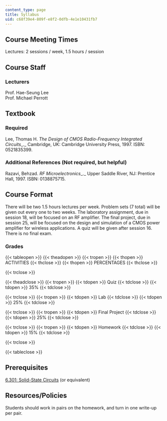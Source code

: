 ```yaml
---
content_type: page
title: Syllabus
uid: c68f39e4-809f-e8f2-0dfb-4e1e10431fb7
---
```


Course Meeting Times
--------------------

Lectures: 2 sessions / week, 1.5 hours / session

Course Staff
------------

### Lecturers

Prof. Hae-Seung Lee  
Prof. Michael Perrott

Textbook
--------

### Required

Lee, Thomas H. _The Design of CMOS Radio-Frequency Integrated Circuits__._ Cambridge, UK: Cambridge University Press, 1997. ISBN: 0521835399.

### Additional References (Not required, but helpful)

Razavi, Behzad. _RF Microelectronics__._ Upper Saddle River, NJ: Prentice Hall, 1997. ISBN: 0138875715.

Course Format
-------------

There will be two 1.5 hours lectures per week. Problem sets (7 total) will be given out every one to two weeks. The laboratory assignment, due in session 18, will be focused on an RF amplifier. The final project, due in session 25, will be focused on the design and simulation of a CMOS power amplifier for wireless applications. A quiz will be given after session 16. There is no final exam.

### Grades

{{< tableopen >}}
{{< theadopen >}}
{{< tropen >}}
{{< thopen >}}
ACTIVITIES
{{< thclose >}}
{{< thopen >}}
PERCENTAGES
{{< thclose >}}

{{< trclose >}}

{{< theadclose >}}
{{< tropen >}}
{{< tdopen >}}
Quiz
{{< tdclose >}}
{{< tdopen >}}
35%
{{< tdclose >}}

{{< trclose >}}
{{< tropen >}}
{{< tdopen >}}
Lab
{{< tdclose >}}
{{< tdopen >}}
25%
{{< tdclose >}}

{{< trclose >}}
{{< tropen >}}
{{< tdopen >}}
Final Project
{{< tdclose >}}
{{< tdopen >}}
25%
{{< tdclose >}}

{{< trclose >}}
{{< tropen >}}
{{< tdopen >}}
Homework
{{< tdclose >}}
{{< tdopen >}}
15%
{{< tdclose >}}

{{< trclose >}}

{{< tableclose >}}

  
Prerequisites
----------------

[6.301: Solid-State Circuits](/courses/6-301-solid-state-circuits-fall-2010/) (or equivalent)

Resources/Policies
------------------

Students should work in pairs on the homework, and turn in one write-up per pair.